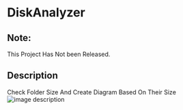 # DiskAnalyzer


## Note:
This Project Has Not been Released.

## Description
Check Folder Size And Create Diagram Based On Their Size
![image description](https://github.com/alirezasariri78/DiskAnalyzer/blob/master/pics/tree.png)

